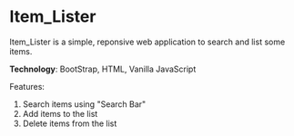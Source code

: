 # Item_Lister
Item_Lister is a simple, reponsive web application to search and list some items.

**Technology**: BootStrap, HTML, Vanilla JavaScript

Features: 
  1. Search items using "Search Bar"
  2. Add items to the list
  3. Delete items from the list
